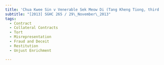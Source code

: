 ```yaml
---
title: 'Chua Kwee Sin v Venerable Sek Meow Di (Tang Kheng Tiong, third party)'
subtitle: "[2013] SGHC 265 / 29\_November\_2013"
tags:
  - Contract
  - Collateral Contracts
  - Tort
  - Misrepresentation
  - Fraud and Deceit
  - Restitution
  - Unjust Enrichment

---
```



